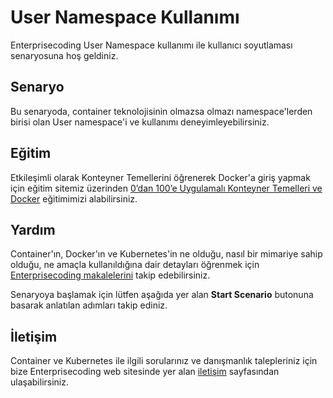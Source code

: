 # User Namespace Kullanımı

Enterprisecoding User Namespace kullanımı ile kullanıcı soyutlaması senaryosuna hoş geldiniz.

## Senaryo

Bu senaryoda, container teknolojisinin olmazsa olmazı namespace'lerden birisi olan User namespace'i ve kullanımı deneyimleyebilirsiniz.

## Eğitim

Etkileşimli olarak Konteyner Temellerini öğrenerek Docker'a giriş yapmak için eğitim sitemiz üzerinden [0’dan 100’e Uygulamalı Konteyner Temelleri ve Docker](https://akademi.enterprisecoding.com/egitimler/konteyner/uygulamali-konteyner-temelleri-ve-docker/) eğitimimizi alabilirsiniz.

## Yardım

Container'ın, Docker'ın ve Kubernetes'in ne olduğu, nasıl bir mimariye sahip olduğu, ne amaçla kullanıldığına dair detayları öğrenmek için [Enterprisecoding makalelerini](http://www.enterprisecoding.com) takip edebilirsiniz.

Senaryoya başlamak için lütfen aşağıda yer alan **Start Scenario** butonuna basarak anlatılan adımları takip ediniz.

## İletişim

Container ve Kubernetes ile ilgili sorularınız ve danışmanlık talepleriniz için bize Enterprisecoding web sitesinde yer alan [iletişim](https://enterprisecoding.com/iletisim/) sayfasından ulaşabilirsiniz.
